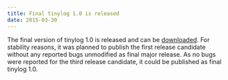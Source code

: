 ```yaml
---
title: Final tinylog 1.0 is released
date: 2015-03-30
---
```


The final version of tinylog 1.0 is released and can be [downloaded](download). For stability reasons, it was planned to publish the first release candidate without any reported bugs unmodified as final major release. As no bugs were reported for the third release candidate, it could be published as final tinylog 1.0.
